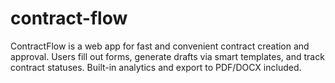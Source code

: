 # contract-flow
ContractFlow is a web app for fast and convenient contract creation and approval. Users fill out forms, generate drafts via smart templates, and track contract statuses. Built-in analytics and export to PDF/DOCX included.
